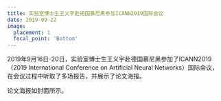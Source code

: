 ```yaml
---
title: 实验室博士生王义宇赴德国慕尼黑参加ICANN2019国际会议
date: 2019-09-22
image:
  placement: 1
  focal_point: 'Bottom'
---
```


2019年9月16日-20日，实验室博士生王义宇赴德国慕尼黑参加了ICANN2019（2019 International Conference on Artificial Neural Networks）国际会议，在会议过程中听取了多场报告，并展示了论文海报。

论文海报如封面所示。